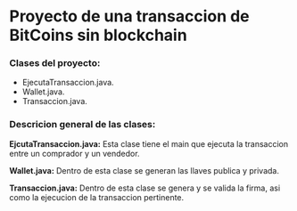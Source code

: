 # Proyecto de una transaccion de BitCoins sin blockchain

### Clases del proyecto:

* EjecutaTransaccion.java.
* Wallet.java.
* Transaccion.java.

### Descricion general de las clases:

**EjcutaTransaccion.java:** Esta clase tiene el main que ejecuta la transaccion entre un comprador y un vendedor.

**Wallet.java:** Dentro de esta clase se generan las llaves publica y privada.

**Transaccion.java:** Dentro de esta clase se genera y se valida la firma, asi como la ejecucion de la transaccion pertinente.
